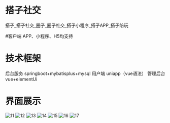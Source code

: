 # 搭子社交
搭子_搭子社交_圈子_圈子社交_搭子小程序_搭子APP_搭子陪玩

#客户端
APP、小程序、H5均支持

# 技术框架
后台服务 springboot+mybatisplus+mysql
用户端 uniapp（vue语法）
管理后台 vue+elementUi

# 界面展示
![11](https://github.com/user-attachments/assets/9e46d808-3a7b-419f-bab5-2947b51dd1d9)
![12](https://github.com/user-attachments/assets/b85f9d53-7c7c-4dcc-ad4b-23e487245614)
![13](https://github.com/user-attachments/assets/2340ca19-c6c6-4acc-bdb1-16697f91fd9f)
![14](https://github.com/user-attachments/assets/2b260718-8598-4bb7-a740-f94d7d2ca272)
![15](https://github.com/user-attachments/assets/0e995e88-e74f-433c-a732-a961d07619a6)
![16](https://github.com/user-attachments/assets/a5dd89e2-981f-481c-883f-316acf4073cb)
![17](https://github.com/user-attachments/assets/0bb94804-651f-4b64-af13-5bb7f7714fc4)

